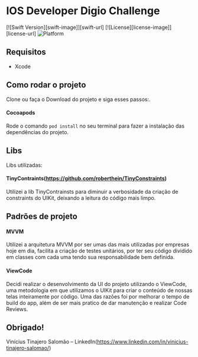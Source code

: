 # IOS Developer Digio Challenge

[![Swift Version][swift-image]][swift-url] [![License][license-image]][license-url] ![Platform](https://img.shields.io/cocoapods/p/LFAlertController.svg?style=flat)

## Requisitos
- Xcode

## Como rodar o projeto
Clone ou faça o Download do projeto e siga esses passos:.
 
#### Cocoapods
Rode o comando `pod install` no seu terminal para fazer a instalação das dependências do projeto.

## Libs
Libs utilizadas:

#### TinyContraints(https://github.com/roberthein/TinyConstraints)
Utilizei a lib TinyContrainsts para diminuir a verbosidade da criação de constraints do UIKit, deixando a leitura do código mais limpo.

## Padrões de projeto

#### MVVM
Utilizei a arquitetura MVVM por ser umas das mais utilizadas por empresas hoje em dia, facilita a criação de testes unitários, por ter seu código dividido em classes com cada uma tendo sua responsabilidade bem definida.

#### ViewCode
Decidi realizar o desenvolvimento da UI do projeto utilizando o ViewCode, uma metodologia em que utilizamos o UIKit para criar o conteúdo de nossas telas inteiramente por código. Uma das razões foi por melhorar o tempo de build do app, além de ser mais pratico de dar manutenção e realizar Code Reviews.

## Obrigado!

Vinícius Tinajero Salomão – LinkedIn(https://www.linkedin.com/in/vinicius-tinajero-salomao/)
